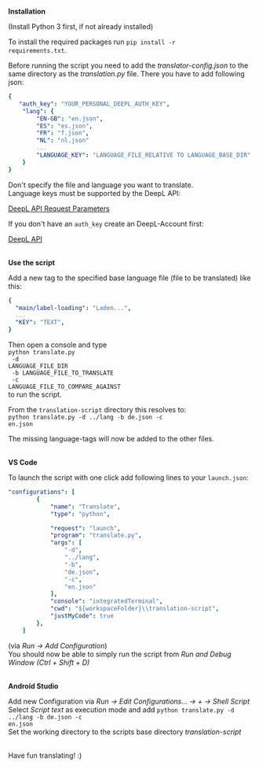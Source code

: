 <b>Installation</b>

(Install Python 3 first, if not already installed)

To install the required packages run <code>pip install -r requirements.txt</code>.


Before running the script you need to add the *translator-config.json* to the same directory as the _translation.py_ file. There you have to add following json: <br>
```yaml
{
   "auth_key": "YOUR_PERSONAL_DEEPL_AUTH_KEY",
    "lang": {
        "EN-GB": "en.json",
        "ES": "es.json",
        "FR": "f.json",
        "NL": "nl.json"
        ...
        "LANGUAGE_KEY": "LANGUAGE_FILE_RELATIVE TO LANGUAGE_BASE_DIR"
    }
}
```
Don't specify the file and language you want to translate.<br> 
Language keys must be supported by the DeepL API:

[DeepL API Request Parameters](https://www.deepl.com/de/docs-api/translating-text/request/)

If you don't have an <code>auth_key</code> create an DeepL-Account first:

[DeepL API](https://www.deepl.com/de/docs-api/)
<br>
<br>


<b>Use the script</b>

Add a new tag to the specified base language file (file to be translated) like this: <br>
```yaml
{
  "main/label-loading": "Laden...",
  ...
  "KEY": "TEXT",
}
```

Then open a console and type <br> 
<code>python translate.py <br>
-d LANGUAGE_FILE_DIR <br>
-b LANGUAGE_FILE_TO_TRANSLATE <br>
-c LANGUAGE_FILE_TO_COMPARE_AGAINST
</code> <br>
to run the script.

From the <code>translation-script</code> directory this resolves to: <br>
<code>python translate.py -d ../lang -b de.json -c en.json</code>

The missing language-tags will now be added to the other files.
<br>
<br>


<b>VS Code</b>

To launch the script with one click add following lines to your <code>launch.json</code>: 
```yaml
"configurations": [
        {
            "name": "Translate",
            "type": "python",

            "request": "launch",
            "program": "translate.py",
            "args": [
                "-d",
                "../lang",
                "-b",
                "de.json",
                "-c",
                "en.json"
            ],
            "console": "integratedTerminal",
            "cwd": "${workspaceFolder}\\translation-script",
            "justMyCode": true
        },
    ]
```

(via _Run -> Add Configuration_)
<br>
You should now be able to simply run the script from _Run and Debug Window (Ctrl + Shift + D)_
<br>
<br>

<b>Android Studio</b>

Add new Configuration via _Run -> Edit Configurations... -> + -> Shell Script_
Select _Script text_ as execution mode and add <code>python translate.py -d ../lang -b de.json -c en.json</code> <br>
Set the working directory to the scripts base directory _translation-script_
<br>
<br>

Have fun translating! :)